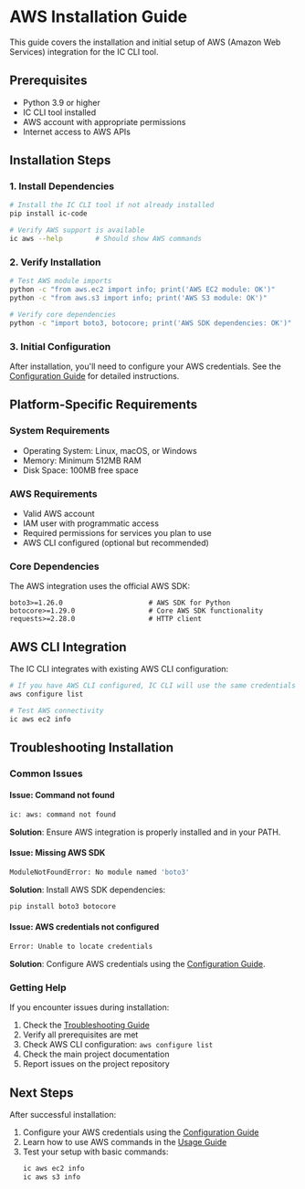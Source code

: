 # AWS Installation Guide

This guide covers the installation and initial setup of AWS (Amazon Web Services) integration for the IC CLI tool.

## Prerequisites

- Python 3.9 or higher
- IC CLI tool installed
- AWS account with appropriate permissions
- Internet access to AWS APIs

## Installation Steps

### 1. Install Dependencies

```bash
# Install the IC CLI tool if not already installed
pip install ic-code

# Verify AWS support is available
ic aws --help        # Should show AWS commands
```

### 2. Verify Installation

```bash
# Test AWS module imports
python -c "from aws.ec2 import info; print('AWS EC2 module: OK')"
python -c "from aws.s3 import info; print('AWS S3 module: OK')"

# Verify core dependencies
python -c "import boto3, botocore; print('AWS SDK dependencies: OK')"
```

### 3. Initial Configuration

After installation, you'll need to configure your AWS credentials. See the [Configuration Guide](configuration.md) for detailed instructions.

## Platform-Specific Requirements

### System Requirements

- Operating System: Linux, macOS, or Windows
- Memory: Minimum 512MB RAM
- Disk Space: 100MB free space

### AWS Requirements

- Valid AWS account
- IAM user with programmatic access
- Required permissions for services you plan to use
- AWS CLI configured (optional but recommended)

### Core Dependencies

The AWS integration uses the official AWS SDK:

```
boto3>=1.26.0                     # AWS SDK for Python
botocore>=1.29.0                  # Core AWS SDK functionality
requests>=2.28.0                  # HTTP client
```

## AWS CLI Integration

The IC CLI integrates with existing AWS CLI configuration:

```bash
# If you have AWS CLI configured, IC CLI will use the same credentials
aws configure list

# Test AWS connectivity
ic aws ec2 info
```

## Troubleshooting Installation

### Common Issues

#### Issue: Command not found
```bash
ic: aws: command not found
```
**Solution**: Ensure AWS integration is properly installed and in your PATH.

#### Issue: Missing AWS SDK
```bash
ModuleNotFoundError: No module named 'boto3'
```
**Solution**: Install AWS SDK dependencies:
```bash
pip install boto3 botocore
```

#### Issue: AWS credentials not configured
```bash
Error: Unable to locate credentials
```
**Solution**: Configure AWS credentials using the [Configuration Guide](configuration.md).

### Getting Help

If you encounter issues during installation:

1. Check the [Troubleshooting Guide](troubleshooting.md)
2. Verify all prerequisites are met
3. Check AWS CLI configuration: `aws configure list`
4. Check the main project documentation
5. Report issues on the project repository

## Next Steps

After successful installation:

1. Configure your AWS credentials using the [Configuration Guide](configuration.md)
2. Learn how to use AWS commands in the [Usage Guide](usage.md)
3. Test your setup with basic commands:
   ```bash
   ic aws ec2 info
   ic aws s3 info
   ```